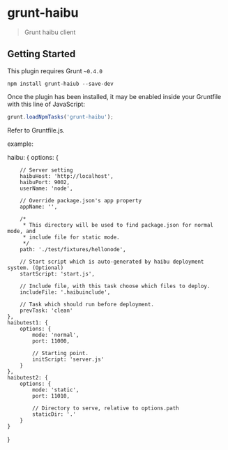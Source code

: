 # grunt-haibu 

> Grunt haibu client


## Getting Started
This plugin requires Grunt `~0.4.0`

```shell
npm install grunt-haiub --save-dev
```

Once the plugin has been installed, it may be enabled inside your Gruntfile with this line of JavaScript:

```js
grunt.loadNpmTasks('grunt-haibu');
```

Refer to Gruntfile.js.

example: 

  haibu: {
    options: {
    
        // Server setting
        haibuHost: 'http://localhost',
        haibuPort: 9002,
        userName: 'node',
    
        // Override package.json's app property
        appName: '',
    
        /*
         * This directory will be used to find package.json for normal mode, and
         * include file for static mode.
         */
        path: './test/fixtures/hellonode',
    
        // Start script which is auto-generated by haibu deployment system. (Optional)
        startScript: 'start.js',
    
        // Include file, with this task choose which files to deploy.
        includeFile: '.haibuinclude',
    
        // Task which should run before deployment.
        prevTask: 'clean'
    },
    haibutest1: {
        options: {
            mode: 'normal',
            port: 11000,
    
            // Starting point.
            initScript: 'server.js'
        }
    },
    haibutest2: {
        options: {
            mode: 'static',
            port: 11010,
    
            // Directory to serve, relative to options.path
            staticDir: '.'
        }
    }
  }
